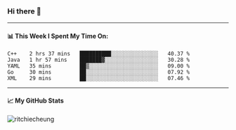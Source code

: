 ### Hi there 👋
---
#### 📊 This Week I Spent My Time On:
<!--START_SECTION:waka-->
```text
C++    2 hrs 37 mins   ██████████░░░░░░░░░░░░░░░   40.37 % 
Java   1 hr 57 mins    ███████▓░░░░░░░░░░░░░░░░░   30.28 % 
YAML   35 mins         ██▒░░░░░░░░░░░░░░░░░░░░░░   09.00 % 
Go     30 mins         ██░░░░░░░░░░░░░░░░░░░░░░░   07.92 % 
XML    29 mins         ██░░░░░░░░░░░░░░░░░░░░░░░   07.46 % 
```
<!--END_SECTION:waka-->
---
#### 📈 My GitHub Stats
<p align="left"> <img src="https://github-readme-stats.vercel.app/api?username=ritchiecheung&show_icons=true&theme=gotham" alt="ritchiecheung" />
